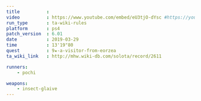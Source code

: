 ```yaml
---
title          :
video          : https://www.youtube.com/embed/eU3tjO-dYsc #https://youtu.be/eU3tjO-dYsc
run_type       : ta-wiki-rules
platform       : ps4
patch_version  : 6.01
date           : 2019-03-29
time           : 13'19"80
quest          : 9★-a-visitor-from-eorzea
ta_wiki_link   : http://mhw.wiki-db.com/solota/record/2611

runners:
    - pochi

weapons:
    - insect-glaive
---
```


